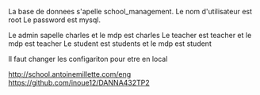La base de donnees s'apelle school_management.
Le nom d'utilisateur est root
Le password est mysql.

Le admin sapelle charles et le mdp est charles
Le teacher est teacher et le mdp est teacher
Le student est students et le mdp est student

Il faut changer les configariton pour etre en local

http://school.antoinemillette.com/eng
https://github.com/inoue12/DANNA432TP2